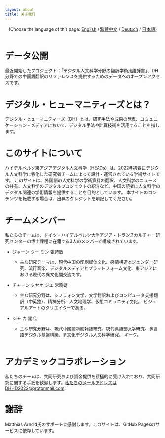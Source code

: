 ```yaml
---
layout: about 
title: 关于我们 
---
```


<div style="text-align: center">(Choose the language of this page:  <a href="https://dhhd2022.github.io/about/en">English</a> / <a href="https://dhhd2022.github.io/about/zh">繁體中文</a>  / <a href="https://dhhd2022.github.io/about/de">Deutsch</a> / <a href="https://dhhd2022.github.io/about/jp">日本語)</a></div>

   <br/>

# データ公開
最近開始したプロジェクト：「デジタル人文科学分野の翻訳学術用語辞書」、DH分野での中国語翻訳のリファレンスを提供するためのデータへのオープンアクセスです。
   <br/>

# デジタル・ヒューマニティーズとは？
デジタル・ヒューマニティーズ（DH）とは、研究手法や成果の発表、コミュニケーション・メディアにおいて、デジタル手法や計算技術を活用することを指します。
   <br/>

# このサイトについて
ハイデルベルク東アジアデジタル人文科学（HEADs）は、2022年初春にデジタル人文科学に特化した研究者チームによって設計・運営されている学術サイトです。 このサイトは、外国語の人文科学の学術資料の翻訳、人文科学のニュースの共有、人文科学のデジタルプロジェクトの紹介など、中国の読者に人文科学のデジタル関連の学術情報を提供することを目的としています。 本サイトのコンテンツを転載する場合は、出典のクレジットを明記してください。
   <br/>

# チームメンバー
私たちのチームは、ドイツ・ハイデルベルク大学アジア・トランスカルチャー研究センターの博士課程に在籍する3人のメンバーで構成されています。

* ジャーン シー ミン 张詩敏 
  * 主な研究テーマは、現代中国の印刷媒体文化、感情構造とジェンダー研究、流行音楽、デジタルメディアとプラットフォーム文化、東アジアにおける現代の異文化間交流です。

* チャーン シヤオ ジエ 常晓婕
  * 主な研究分野は、シノフォン文学、文学翻訳およびコンピュータ支援翻訳（中英独）、精神分析、人文地理学、仮想コミュニティ文化。 ビジュアルアートのクリエイターである。

* シャ カ 謝 佳
  * 主な研究分野は、現代中国語新聞雑誌研究、現代呉語圏文学研究、多言語デジタル基盤構築、異文化デジタル人文科学研究。 ギーク。
   <br/>
   
# アカデミックコラボレーション
私たちのチームは、共同研究および資金提供を積極的に受け入れており、共同研究に関する手紙を歓迎します。私たちのメールアドレスはDHHD2022@protonmail.com.
   <br/>
# 謝辞
Matthias Arnold氏のサポートに感謝します。このサイトは、GitHub Pagesのサービスに依存しています。